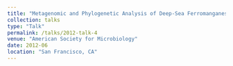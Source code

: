 ```yaml
---
title: "Metagenomic and Phylogenetic Analysis of Deep-Sea Ferromanganese Nodules from the South Pacific Gyre"
collection: talks
type: "Talk"
permalink: /talks/2012-talk-4
venue: "American Society for Microbiology"
date: 2012-06
location: "San Francisco, CA"
---
```


